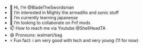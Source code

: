 - 👋 Hi, I’m @BladeTheSwordsman
- 👀 I’m interested in Mighty the armadillo and sonic stuff
- 🌱 I’m currently learning japanesse
- 💞️ I’m looking to collaborate on Fnf mods
- 📫 How to reach me via Youtube @ShellHeadTA 
- 😄 Pronouns: walmart/bag
- ⚡ Fun fact: i am very good with tech and very young (11 for now)

<!---
BladeTheSwordsman/BladeTheSwordsman is a ✨ special ✨ repository because its `README.md` (this file) appears on your GitHub profile.
You can click the Preview link to take a look at your changes.
--->
